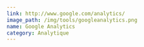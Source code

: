 ```yaml
---
link: http://www.google.com/analytics/
image_path: /img/tools/googleanalytics.png
name: Google Analytics
category: Analytique
---
```

